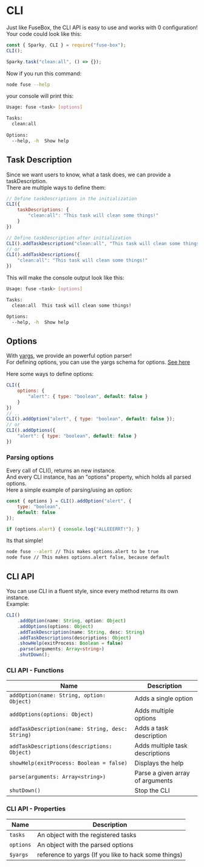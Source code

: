 # CLI
Just like FuseBox, the CLI API is easy to use and works with 0 configuration!  
Your code could look like this:

```js
const { Sparky, CLI } = require("fuse-box");
CLI();

Sparky.task("clean:all", () => {});
```

Now if you run this command:
```bash
node fuse --help
```

your console will print this:
```bash
Usage: fuse <task> [options]

Tasks:
  clean:all
  
Options:
  --help, -h  Show help                                                [boolean]
```


## Task Description
Since we want users to know, what a task does, we can provide a taskDescription.  
There are multiple ways to define them:
```js
// Define taskDescriptions in the initialization
CLI({
    taskDescriptions: {
        "clean:all": "This task will clean some things!"
    }
})

// Define taskDescription after initialization
CLI().addTaskDescription("clean:all", "This task will clean some things!");
// or
CLI().addTaskDescriptions({
    "clean:all": "This task will clean some things!"
})
```
  
This will make the console output look like this:
```bash
Usage: fuse <task> [options]

Tasks:
  clean:all  This task will clean some things!

Options:
  --help, -h  Show help                                                [boolean]
```

## Options
With [yargs](http://yargs.js.org/), we provide an powerful option parser!  
For defining options, you can use the yargs schema for options. [See here](http://yargs.js.org/docs/#api-optionkey-opt)  

Here some ways to define options:
```js
CLI({
    options: {
        "alert": { type: "boolean", default: false }
    }
})
// ..
CLI().addOption("alert", { type: "boolean", default: false });
// or
CLI().addOptions({
    "alert": { type: "boolean", default: false }
})
```

### Parsing options
Every call of CLI(), returns an new instance.  
And every CLI instance, has an "options" property, which holds all parsed  
options.  
Here a simple example of parsing/using an option:
```js
const { options } = CLI().addOption("alert", {
    type: "boolean",
    default: false
});

if (options.alert) { console.log("ALLEEERRT!"); }
```
Its that simple!
```bash
node fuse --alert // This makes options.alert to be true
node fuse // This makes options.alert false, because default
```

## CLI API
You can use CLI in a fluent style, since every method returns its own instance.  
Example:

```ts
CLI()
    .addOption(name: String, option: Object)
    .addOptions(options: Object)
    .addTaskDescription(name: String, desc: String)
    .addTaskDescriptions(descriptions: Object)
    .showHelp(exitProcess: Boolean = false)
    .parse(arguments: Array<string>)
    .shutDown();
```
### CLI API - Functions

| Name | Description |
| ------------- | ------------- |
| ` addOption(name: String, option: Object) ` | Adds a single option |
| ` addOptions(options: Object) ` | Adds multiple options |
| ` addTaskDescription(name: String, desc: String) ` | Adds a task description |
| ` addTaskDescriptions(descriptions: Object) ` | Adds multiple task descriptions |
| ` showHelp(exitProcess: Boolean = false) ` | Displays the help |
| ` parse(arguments: Array<string>) ` | Parse a given array of arguments |
| ` shutDown() ` | Stop the CLI |

### CLI API - Properties

| Name | Description |
| ------------- | ------------- |
| ` tasks ` | An object with the registered tasks |
| ` options ` | An object with the parsed options |
| ` $yargs ` | reference to yargs (If you like to hack some things) |


